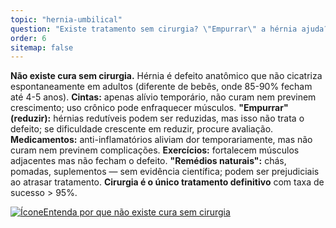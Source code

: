 ```yaml
---
topic: "hernia-umbilical"
question: "Existe tratamento sem cirurgia? \"Empurrar\" a hérnia ajuda? Há remédios ou soluções caseiras eficazes?"
order: 6
sitemap: false
---
```


**Não existe cura sem cirurgia.** Hérnia é defeito anatômico que não cicatriza espontaneamente em adultos (diferente de bebês, onde 85-90% fecham até 4-5 anos). **Cintas:** apenas alívio temporário, não curam nem previnem crescimento; uso crônico pode enfraquecer músculos. **"Empurrar" (reduzir):** hérnias redutíveis podem ser reduzidas, mas isso não trata o defeito; se dificuldade crescente em reduzir, procure avaliação. **Medicamentos:** anti-inflamatórios aliviam dor temporariamente, mas não curam nem previnem complicações. **Exercícios:** fortalecem músculos adjacentes mas não fecham o defeito. **"Remédios naturais":** chás, pomadas, suplementos — sem evidência científica; podem ser prejudiciais ao atrasar tratamento. **Cirurgia é o único tratamento definitivo** com taxa de sucesso > 95%.

<p><a href="{% link _posts/2025-10-21-hernia-umbilical-tratamento-sem-cirurgia.md %}">
  <img src="/assets/images/icon-document.svg" class="icon" alt="Ícone" />Entenda por que não existe cura sem cirurgia</a></p>
